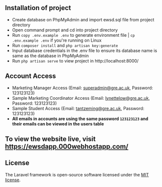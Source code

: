 ## Installation of project
- Create database on PhpMyAdmin and import ewsd.sql file from project directory
- Open command prompt and cd into project directory
- Run `copy .env.example .env` to generate environment file | `cp .env.example .env` if you're running on Linux
- Run `composer install` and `php artisan key:generate`
- Input database credentials in the .env file to ensure its database name is same as the database in PhpMyAdmin
- Run `php artisan serve` to view project in http://localhost:8000/

## Account Access
- Marketing Manager Access (Email: superadmin@gre.ac.uk, Password: 123123123)
- Sample Marketing Coordinator Access (Email: lynettelow@gre.ac.uk, Password: 123123123)
- Sample Student Access (Email: tantzeming@gre.ac.uk, Password: 123123123)
- **All emails in accounts are using the same password `123123123` and their emails can be viewed in the users table**

To view the website live, visit https://ewsdapp.000webhostapp.com/
-------

## License

The Laravel framework is open-source software licensed under the [MIT license](https://opensource.org/licenses/MIT).
